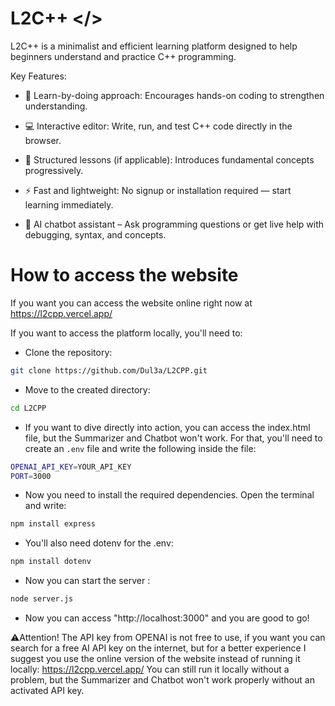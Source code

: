 # L2C++ </>

L2C++ is a minimalist and efficient learning platform designed to help beginners understand and practice C++ programming.

Key Features:
- 🧠 Learn-by-doing approach: Encourages hands-on coding to strengthen understanding.

- 💻 Interactive editor: Write, run, and test C++ code directly in the browser.

- 📘 Structured lessons (if applicable): Introduces fundamental concepts progressively.

- ⚡ Fast and lightweight: No signup or installation required — start learning immediately.

- 🤖 AI chatbot assistant – Ask programming questions or get live help with debugging, syntax, and concepts.

# How to access the website

If you want you can access the website online right now at https://l2cpp.vercel.app/

If you want to access the platform locally, you'll need to:
- Clone the repository: 
```bash
git clone https://github.com/Dul3a/L2CPP.git
```
- Move to the created directory:
```bash
cd L2CPP
```
- If you want to dive directly into action, you can access the index.html file, but the Summarizer and Chatbot won't work. For that,
you'll need to create an `.env` file and write the following inside the file:
```bash
OPENAI_API_KEY=YOUR_API_KEY
PORT=3000
```
- Now you need to install the required dependencies. Open the terminal and write:
```bash
npm install express
```
- You'll also need dotenv for the .env:
```bash
npm install dotenv
```
- Now you can start the server :
```bash
node server.js
```
- Now you can access "http://localhost:3000" and you are good to go!

⚠️Attention! The API key from OPENAI is not free to use, if you want you can search for a free AI API key on the internet, but for a better experience I suggest you use the online version of the website instead of running it locally: https://l2cpp.vercel.app/
You can still run it locally without a problem, but the Summarizer and Chatbot won't work properly without an activated API key.